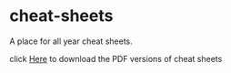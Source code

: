 # cheat-sheets
A place for all year cheat sheets.

click [Here](/releases) to download the PDF versions of cheat sheets
